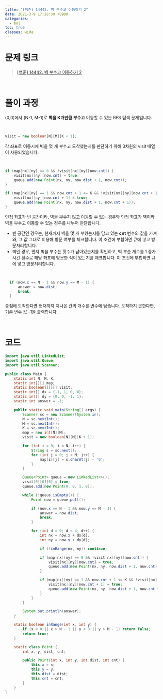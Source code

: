 ```yaml
---
title: "[백준] 14442. 벽 부수고 이동하기 2"
date: 2021-3-9 17:28:00 +0900
categories:
  - boj
toc: true
classes: wide
---
```


# 문제 링크

> [[백준] 14442. 벽 부수고 이동하기 2](https://www.acmicpc.net/problem/14442)

<br>

# 풀이 과정

(0,0)에서 (N-1, M-1)로 **벽을 K개만큼 부수고** 이동할 수 있는 BFS 탐색 문제입니다.

<br>

```java
visit = new boolean[N][M][K + 1];
```

각 좌표로 이동시에 벽을 몇 개 부수고 도착했는지를 판단하기 위해 3차원의 visit 배열이 사용되었습니다.

<br>

```java
if (map[nx][ny] == 0 && !visit[nx][ny][now.cnt]) {
    visit[nx][ny][now.cnt] = true;
    queue.add(new Point(nx, ny, now.dist + 1, now.cnt));
}

if (map[nx][ny] == 1 && now.cnt + 1 <= K && !visit[nx][ny][now.cnt + 1]) {
    visit[nx][ny][now.cnt + 1] = true;
    queue.add(new Point(nx, ny, now.dist + 1, now.cnt + 1));
}
```

인접 좌표가 빈 공간이라, 벽을 부수지 않고 이동할 수 있는 경우와 인접 좌표가 벽이라 벽을 부수고 이동할 수 있는 경우를 나누어 판단합니다.

- 빈 공간인 경우는, 현재까지 벽을 몇 개 부쉈는지를 담고 있는 **cnt** 변수의 값을 가져와, 그 값 그대로 이용해  방문 여부를 체크합니다. 이 조건에 부합하면 큐에 넣고 방문처리합니다.
- 벽인 경우, 먼저 벽을 부수는 횟수가 남아있는지를 확인하고, 벽 부순 개수를 1 증가시킨 횟수로 해당 좌표에 방문한 적이 있는지를 체크합니다. 이 조건에 부합하면 큐에 넣고 방문처리합니다.

<br>

```java
  if (now.x == N - 1 && now.y == M - 1) {
      answer = now.dist;
      break;
  }
```

종점에 도착한다면 현재까지 지나온 칸의 개수를 변수에 담습니다. 도착하지 못한다면, 기존 변수 값 -1을 출력합니다.

<br>

# 코드

```java
import java.util.LinkedList;
import java.util.Queue;
import java.util.Scanner;

public class Main {
    static int N, M, K;
    static int[][] map;
    static boolean[][][] visit;
    static int[] dx = {-1, 1, 0, 0};
    static int[] dy = {0, 0, -1, 1};
    static int answer = -1;

    public static void main(String[] args) {
        Scanner sc = new Scanner(System.in);
        N = sc.nextInt();
        M = sc.nextInt();
        K = sc.nextInt();
        map = new int[N][M];
        visit = new boolean[N][M][K + 1];

        for (int i = 0; i < N; i++) {
            String s = sc.next();
            for (int j = 0; j < M; j++) {
                map[i][j] = s.charAt(j) - '0';
            }
        }

        Queue<Point> queue = new LinkedList<>();
        visit[0][0][0] = true;
        queue.add(new Point(0, 0, 1, 0));

        while (!queue.isEmpty()) {
            Point now = queue.poll();

            if (now.x == N - 1 && now.y == M - 1) {
                answer = now.dist;
                break;
            }

            for (int d = 0; d < 4; d++) {
                int nx = now.x + dx[d];
                int ny = now.y + dy[d];

                if (!inRange(nx, ny)) continue;

                if (map[nx][ny] == 0 && !visit[nx][ny][now.cnt]) {
                    visit[nx][ny][now.cnt] = true;
                    queue.add(new Point(nx, ny, now.dist + 1, now.cnt));
                }

                if (map[nx][ny] == 1 && now.cnt + 1 <= K && !visit[nx][ny][now.cnt + 1]) {
                    visit[nx][ny][now.cnt + 1] = true;
                    queue.add(new Point(nx, ny, now.dist + 1, now.cnt + 1));
                }
            }
        }

        System.out.println(answer);
    }

    static boolean inRange(int x, int y) {
        if (x < 0 || x > N - 1 || y < 0 || y > M - 1) return false;
        return true;
    }

    static class Point {
        int x, y, dist, cnt;

        public Point(int x, int y, int dist, int cnt) {
            this.x = x;
            this.y = y;
            this.dist = dist;
            this.cnt = cnt;
        }
    }
}
```